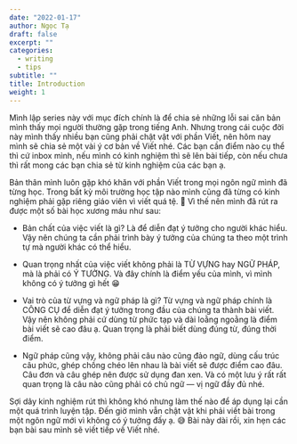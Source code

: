 ```yaml
---
date: "2022-01-17"
author: Ngọc Tạ
draft: false
excerpt: ""
categories:
  - writing
  - tips
subtitle: ""
title: Introduction
weight: 1
---
```


Mình lập series này với mục đích chính là để chia sẻ những lỗi sai căn bản mình thấy mọi người thường gặp trong tiếng Anh.
Nhưng trong cái cuộc đời này mình thấy nhiều bạn cũng phải chật vật với phần Viết, nên hôm nay mình sẽ chia sẻ một vài ý cơ bản về Viết nhé.
Các bạn cần điểm nào cụ thể thì cứ inbox mình, nếu mình có kinh nghiệm thì sẽ lên bài tiếp, còn nếu chưa thì rất mong các bạn chia sẻ từ kinh nghiệm của các bạn ạ.

Bản thân mình luôn gặp khó khăn với phần Viết trong mọi ngôn ngữ mình đã từng học.
Trong bất kỳ môi trường học tập nào mình cũng đã từng có kinh nghiệm phải gặp riêng giáo viên vì viết quá tệ. 🤣
Vì thế nên mình đã rút ra được một số bài học xương máu như sau:

- Bản chất của việc viết là gì? Là để diễn đạt ý tưởng cho người khác hiểu.
Vậy nên chúng ta cần phải trình bày ý tưởng của chúng ta theo một trình tự mà người khác có thể hiểu.

- Quan trọng nhất của việc viết không phải là TỪ VỰNG hay NGỮ PHÁP, mà là phải có Ý TƯỞNG. Và đây chính là điểm yếu của mình, vì mình không có ý tưởng gì hết 😁

- Vai trò của từ vựng và ngữ pháp là gì? Từ vựng và ngữ pháp chính là CÔNG CỤ để diễn đạt ý tưởng trong đầu của chúng ta thành bài viết.
Vậy nên không phải cứ dùng từ phức tạp và dài loằng ngoằng là điểm bài viết sẽ cao đâu ạ.
Quan trọng là phải biết dùng đúng từ, đúng thời điểm.

- Ngữ pháp cũng vậy, không phải câu nào cũng đảo ngữ, dùng cấu trúc câu phức, ghép chồng chéo lên nhau là bài viết sẽ được điểm cao đâu.
Câu đơn và câu ghép nên được sử dụng đan xen.
Và có một lưu ý rất rất quan trọng là câu nào cũng phải có chủ ngữ — vị ngữ đầy đủ nhé.

Sợi dây kinh nghiệm rút thì không khó nhưng làm thế nào để áp dụng lại cần một quá trình luyện tập. Đến giờ mình vẫn chật vật khi phải viết bài trong một ngôn ngữ mới vì không có ý tưởng đấy ạ. 😅 
Bài này dài rồi, xin hẹn các bạn bài sau mình sẽ viết tiếp về Viết nhé.
